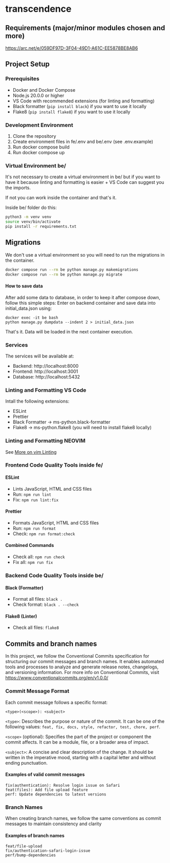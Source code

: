 # transcendence

## Requirements (major/minor modules chosen and more)
https://arc.net/e/059DF97D-3F04-49D1-A61C-EE5878BE8AB6

## Project Setup

### Prerequisites
- Docker and Docker Compose
- Node.js 20.0.0 or higher
- VS Code with recommended extensions (for linting and formatting)
- Black formatter (`pip install black`) if you want to use it locally
- Flake8 (`pip install flake8`) if you want to use it locally

### Development Environment
1. Clone the repository
2. Create environment files in fe/.env and be/.env (see .env.example)
3. Run docker compose build
4. Run docker compose up

### Virtual Environment be/
It's not necessary to create a virtual environment in be/ but if you want to have it because linting and formatting is easier + VS Code can suggest you the imports.

If not you can work inside the container and that's it.

Inside be/ folder do this:
```bash
python3 -m venv venv
source venv/bin/activate
pip install -r requirements.txt
```

## Migrations
We don't use a virtual environment so you will need to run the migrations in the container.

```bash
docker compose run --rm be python manage.py makemigrations
docker compose run --rm be python manage.py migrate
```

#### How to save data

After add some data to database, in order to keep it after compose down, follow this simple steps:
Enter on backend container and save data into initial_data.json using:
```code
docker exec -it be bash
python manage.py dumpdata --indent 2 > initial_data.json
```
That's it. Data will be loaded in the next container execution.

### Services
The services will be available at:
- Backend: http://localhost:8000
- Frontend: http://localhost:3001
- Database: http://localhost:5432

### Linting and Formatting VS Code
Intall the following extensions:
- ESLint
- Prettier
- Black Formatter -> ms-python.black-formatter
- Flake8 -> ms-python.flake8 (you will need to install flake8 locally)

### Linting and Formatting NEOVIM  
See [More on vim Linting](./fe/vim.md)

### Frontend Code Quality Tools inside fe/
#### ESLint
- Lints JavaScript, HTML and CSS files
- Run: `npm run lint`
- Fix: `npm run lint:fix`

#### Prettier
- Formats JavaScript, HTML and CSS files
- Run: `npm run format`
- Check: `npm run format:check`

#### Combined Commands
- Check all: `npm run check`
- Fix all: `npm run fix`

### Backend Code Quality Tools inside be/
#### Black (Formatter)
- Format all files: `black .`
- Check format: `black . --check`

#### Flake8 (Linter)
- Check all files: `flake8`

## Commits and branch names

In this project, we follow the Conventional Commits specification for structuring our commit messages and branch names. It enables automated tools and processes to analyze and generate release notes, changelogs, and versioning information. For more info on Conventional Commits, visit <https://www.conventionalcommits.org/en/v1.0.0/>

### Commit Message Format

Each commit message follows a specific format:

```code
<type>(<scope>): <subject>
```

`<type>`: Describes the purpose or nature of the commit. It can be one of the following values: `feat, fix, docs, style, refactor, test, chore, perf`.

`<scope>` (optional): Specifies the part of the project or component the commit affects. It can be a module, file, or a broader area of impact.

`<subject>`: A concise and clear description of the change. It should be written in the imperative mood, starting with a capital letter and without ending punctuation.

#### Examples of valid commit messages

```code
fix(authentication): Resolve login issue on Safari
feat(files): Add file upload feature
perf: Update dependencies to latest versions
```

### Branch Names

When creating branch names, we follow the same conventions as commit messages to maintain consistency and clarity

#### Examples of branch names

```code
feat/file-upload
fix/authentication-safari-login-issue
perf/bump-dependencies
```
